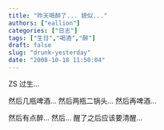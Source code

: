 ```yaml
---
title: "昨天喝醉了... 貌似..."
authors: ["eallion"]
categories: ["日志"]
tags: ["生日","喝酒","醉"]
draft: false
slug: "drunk-yesterday"
date: "2008-10-18 11:50:04"
---
```


ZS 过生...

然后几瓶啤酒...
然后两瓶二锅头...
然后再啤酒...

然后有点醉...
然后... 醒了之后应该要清醒...
